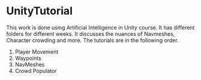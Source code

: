 # UnityTutorial

This work is done using Artificial Intelligence in Unity course. It has different folders for different weeks. It discusses the nuances of Navmeshes, Character crowding and more. The tutorials are in the following order.

1. Player Movement
2. Waypoints
3. NavMeshes
4. Crowd Populator

